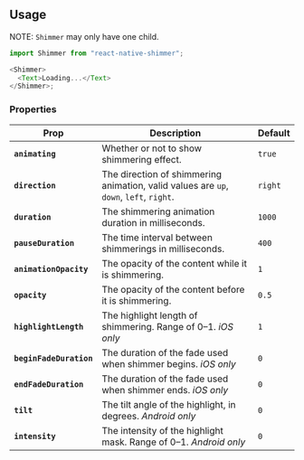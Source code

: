 ## Usage

NOTE: `Shimmer` may only have one child.

```js
import Shimmer from "react-native-shimmer";

<Shimmer>
  <Text>Loading...</Text>
</Shimmer>;
```

### Properties

| Prop                    | Description                                                                            | Default |
| ----------------------- | -------------------------------------------------------------------------------------- | ------- |
| **`animating`**         | Whether or not to show shimmering effect.                                              | `true`  |
| **`direction`**         | The direction of shimmering animation, valid values are `up`, `down`, `left`, `right`. | `right` |
| **`duration`**          | The shimmering animation duration in milliseconds.                                     | `1000`  |
| **`pauseDuration`**     | The time interval between shimmerings in milliseconds.                                 | `400`   |
| **`animationOpacity`**  | The opacity of the content while it is shimmering.                                     | `1`     |
| **`opacity`**           | The opacity of the content before it is shimmering.                                    | `0.5`   |
| **`highlightLength`**   | The highlight length of shimmering. Range of 0–1. _iOS only_                           | `1`     |
| **`beginFadeDuration`** | The duration of the fade used when shimmer begins. _iOS only_                          | `0`     |
| **`endFadeDuration`**   | The duration of the fade used when shimmer ends. _iOS only_                            | `0`     |
| **`tilt`**              | The tilt angle of the highlight, in degrees. _Android only_                            | `0`     |
| **`intensity`**         | The intensity of the highlight mask. Range of 0–1. _Android only_                      | `0`     |
